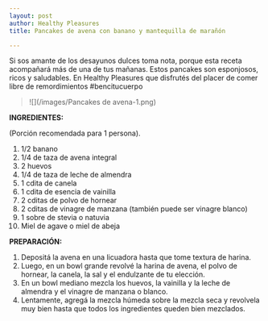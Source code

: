 ```yaml
---
layout: post
author: Healthy Pleasures
title: Pancakes de avena con banano y mantequilla de marañón

---
```

Si sos amante de los desayunos dulces toma nota, porque esta receta acompañará más de una de tus mañanas. Estos pancakes son esponjosos, ricos y saludables. En Healthy Pleasures que disfrutés del placer de comer libre de remordimientos #bencitucuerpo

> ![](/images/Pancakes de avena-1.png)

**INGREDIENTES:**

(Porción recomendada para 1 persona).

 1. 1/2 banano
 2. 1/4 de taza de avena integral
 3. 2 huevos
 4. 1/4 de taza de leche de almendra 
 5. 1 cdita de canela
 6. 1 cdita de esencia de vainilla
 7. 2 cditas de polvo de hornear
 8. 2 cditas de vinagre de manzana (también puede ser vinagre blanco)
 9. 1 sobre de stevia o natuvia
10. Miel de agave o miel de abeja

**PREPARACIÓN:**

1. Depositá la avena en una licuadora hasta que tome textura de harina.
2. Luego, en un bowl grande revolvé la harina de avena, el polvo de hornear, la canela, la sal y el endulzante de tu elección.
3. En un bowl mediano mezcla los huevos, la vainilla y la leche de almendra y el vinagre de manzana o blanco. 
4. Lentamente, agregá la mezcla húmeda sobre la mezcla seca y revolvela muy bien hasta que todos los ingredientes queden bien mezclados. 